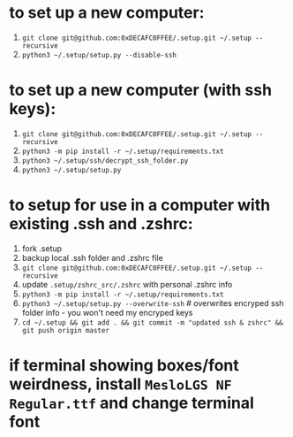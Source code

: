 # to set up a new computer:
1. `git clone git@github.com:0xDECAFC0FFEE/.setup.git ~/.setup --recursive`
2. `python3 ~/.setup/setup.py --disable-ssh`

# to set up a new computer (with ssh keys):
1. `git clone git@github.com:0xDECAFC0FFEE/.setup.git ~/.setup --recursive`
2. `python3 -m pip install -r ~/.setup/requirements.txt`
3. `python3 ~/.setup/ssh/decrypt_ssh_folder.py`
4. `python3 ~/.setup/setup.py`

# to setup for use in a computer with existing .ssh and .zshrc:
1. fork .setup
2. backup local .ssh folder and .zshrc file
3. `git clone git@github.com:0xDECAFC0FFEE/.setup.git ~/.setup --recursive`
4. update `.setup/zshrc_src/.zshrc` with personal .zshrc info
5. `python3 -m pip install -r ~/.setup/requirements.txt`
6. `python3 ~/.setup/setup.py --overwrite-ssh` # overwrites encryped ssh folder info - you won't need my encryped keys
7. `cd ~/.setup && git add . && git commit -m "updated ssh & zshrc" && git push origin master`

# if terminal showing boxes/font weirdness, install `MesloLGS NF Regular.ttf` and change terminal font
